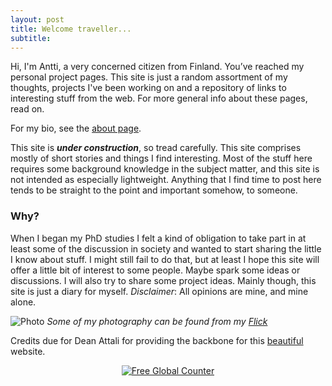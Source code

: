 ```yaml
---
layout: post
title: Welcome traveller...
subtitle:
---
```


Hi, I'm Antti, a very concerned citizen from Finland. You’ve reached my personal project pages. This site is just a random assortment of my thoughts, projects I've been working on and a repository of links to interesting stuff from the web. For more general info about these pages, read on.

For my bio, see the [about page](http://anttitenkanen.github.io/about/).

This site is ***under construction***, so tread carefully.
This site comprises mostly of short stories and things I find interesting. Most of the stuff here requires some background knowledge in the subject matter, and this site is not intended as especially lightweight. Anything that I find time to post here tends to be straight to the point and important somehow, to someone.

### Why?

When I began my PhD studies I felt a kind of obligation to take part in at least some of the discussion in society and wanted to start sharing the little I know about stuff. I might still fail to do that, but at least I hope this site will offer a little bit of interest to some people. Maybe spark some ideas or discussions. I will also try to share some project ideas. Mainly though, this site is just a diary for myself.
_Disclaimer_: All opinions are mine, and mine alone.

![Photo](https://farm6.staticflickr.com/5450/9491168124_5f771846e4_k.jpg)
_Some of my photography can be found from my [Flick](https://www.flickr.com/photos/gambina)_

Credits due for Dean Attali for providing the backbone for this [beautiful](http://deanattali.com/beautiful-jekyll/) website.

<div style="text-align:center">
<a href="http://www.webestools.com/global-counter-free-online-live-pages-views-visits-visitors-statistics.html"><img src="http://services.webestools.com/cpt_global/34656-7.png" alt="Free Global Counter" /></a>
</div>

